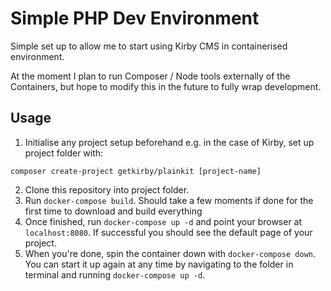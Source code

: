 # Simple PHP Dev Environment 

Simple set up to allow me to start using Kirby CMS in containerised environment.

At the moment I plan to run Composer / Node tools externally of the Containers, but hope to modify this in the future to fully wrap development.

## Usage

1. Initialise any project setup beforehand e.g. in the case of Kirby, set up project folder with:

  `composer create-project getkirby/plainkit [project-name]`

2. Clone this repository into project folder.
3. Run  `docker-compose build`. Should take a few moments if done for the first time to download and build everything
4. Once finished, run `docker-compose up -d` and point your browser at `localhost:8080`. If successful you should see the default page of your project.
5. When you're done, spin the container down with `docker-compose down`. You can start it up again at any time by navigating to the folder in terminal and running `docker-compose up -d`.